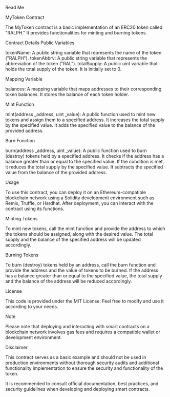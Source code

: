 Read Me

MyToken Contract

The MyToken contract is a basic implementation of an ERC20 token called "RALPH." It provides functionalities for minting and burning tokens.

Contract Details
Public Variables

tokenName: A public string variable that represents the name of the token ("RALPH").
tokenAbbrv: A public string variable that represents the abbreviation of the token ("RAL").
totalSupply: A public uint variable that holds the total supply of the token. It is initially set to 0.

Mapping Variable

balances: A mapping variable that maps addresses to their corresponding token balances. It stores the balance of each token holder.

Mint Function

mint(address _address, uint _value): A public function used to mint new tokens and assign them to a specified address.
It increases the total supply by the specified value.
It adds the specified value to the balance of the provided address.

Burn Function

burn(address _address, uint _value): A public function used to burn (destroy) tokens held by a specified address.
It checks if the address has a balance greater than or equal to the specified value.
If the condition is met, it reduces the total supply by the specified value.
It subtracts the specified value from the balance of the provided address.

Usage

To use this contract, you can deploy it on an Ethereum-compatible blockchain network using a Solidity development environment such as Remix, Truffle, or Hardhat. After deployment, you can interact with the contract using its functions.

Minting Tokens

To mint new tokens, call the mint function and provide the address to which the tokens should be assigned, along with the desired value. The total supply and the balance of the specified address will be updated accordingly.

Burning Tokens

To burn (destroy) tokens held by an address, call the burn function and provide the address and the value of tokens to be burned. If the address has a balance greater than or equal to the specified value, the total supply and the balance of the address will be reduced accordingly.

License

This code is provided under the MIT License. Feel free to modify and use it according to your needs.

Note

Please note that deploying and interacting with smart contracts on a blockchain network involves gas fees and requires a compatible wallet or development environment.

Disclaimer

This contract serves as a basic example and should not be used in production environments without thorough security audits and additional functionality implementation to ensure the security and functionality of the token.

It is recommended to consult official documentation, best practices, and security guidelines when developing and deploying smart contracts.
